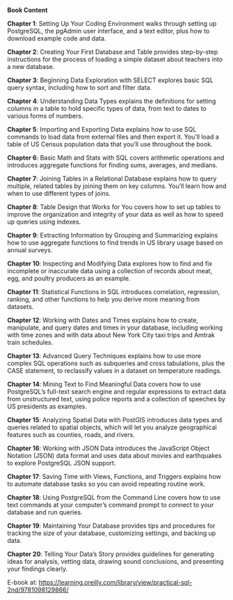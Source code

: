 **Book Content**

**Chapter 1**: Setting Up Your Coding Environment walks through setting up PostgreSQL, the pgAdmin user interface, and a text editor, plus how to download example code and data.

**Chapter 2**: Creating Your First Database and Table provides step-by-step instructions for the process of loading a simple dataset about teachers into a new database.

**Chapter 3**: Beginning Data Exploration with SELECT explores basic SQL query syntax, including how to sort and filter data.

**Chapter 4**: Understanding Data Types explains the definitions for setting columns in a table to hold specific types of data, from text to dates to various forms of numbers.

**Chapter 5**: Importing and Exporting Data explains how to use SQL commands to load data from external files and then export it. You’ll load a table of US Census population data that you’ll use throughout the book.

**Chapter 6**: Basic Math and Stats with SQL covers arithmetic operations and introduces aggregate functions for finding sums, averages, and medians.

**Chapter 7**: Joining Tables in a Relational Database explains how to query multiple, related tables by joining them on key columns. You’ll learn how and when to use different types of joins.

**Chapter 8**: Table Design that Works for You covers how to set up tables to improve the organization and integrity of your data as well as how to speed up queries using indexes.

**Chapter 9**: Extracting Information by Grouping and Summarizing explains how to use aggregate functions to find trends in US library usage based on annual surveys.

**Chapter 10**: Inspecting and Modifying Data explores how to find and fix incomplete or inaccurate data using a collection of records about meat, egg, and poultry producers as an example.

**Chapter 11**: Statistical Functions in SQL introduces correlation, regression, ranking, and other functions to help you derive more meaning from datasets.

**Chapter 12**: Working with Dates and Times explains how to create, manipulate, and query dates and times in your database, including working with time zones and with data about New York City taxi trips and Amtrak train schedules.

**Chapter 13**: Advanced Query Techniques explains how to use more complex SQL operations such as subqueries and cross tabulations, plus the CASE statement, to reclassify values in a dataset on temperature readings.

**Chapter 14**: Mining Text to Find Meaningful Data covers how to use PostgreSQL’s full-text search engine and regular expressions to extract data from unstructured text, using police reports and a collection of speeches by US presidents as examples.

**Chapter 15**: Analyzing Spatial Data with PostGIS introduces data types and queries related to spatial objects, which will let you analyze geographical features such as counties, roads, and rivers.

**Chapter 16**: Working with JSON Data introduces the JavaScript Object Notation (JSON) data format and uses data about movies and earthquakes to explore PostgreSQL JSON support.

**Chapter 17**: Saving Time with Views, Functions, and Triggers explains how to automate database tasks so you can avoid repeating routine work.

**Chapter 18**: Using PostgreSQL from the Command Line covers how to use text commands at your computer’s command prompt to connect to your database and run queries.

**Chapter 19**: Maintaining Your Database provides tips and procedures for tracking the size of your database, customizing settings, and backing up data.

**Chapter 20**: Telling Your Data’s Story provides guidelines for generating ideas for analysis, vetting data, drawing sound conclusions, and presenting your findings clearly.


E-book at: https://learning.oreilly.com/library/view/practical-sql-2nd/9781098129866/
